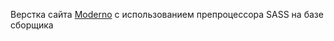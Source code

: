 Верстка сайта <a href="https://romanshliakhov.github.io/Moderno/app/">Moderno</a> с использованием препроцессора SASS на базе сборщика
